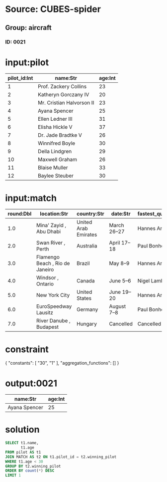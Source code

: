 # Source: CUBES-spider
## Group: aircraft
### ID: 0021

# input:pilot

| pilot_id:Int | name:Str | age:Int |
|---|---|---|
| 1 | Prof. Zackery Collins | 23 |
| 2 | Katheryn Gorczany IV | 20 |
| 3 | Mr. Cristian Halvorson II | 23 |
| 4 | Ayana Spencer | 25 |
| 5 | Ellen Ledner III | 31 |
| 6 | Elisha Hickle V | 37 |
| 7 | Dr. Jade Bradtke V | 26 |
| 8 | Winnifred Boyle | 30 |
| 9 | Della Lindgren | 29 |
| 10 | Maxwell Graham | 26 |
| 11 | Blaise Muller | 33 |
| 12 | Baylee Steuber | 30 |

# input:match

| round:Dbl | location:Str | country:Str | date:Str | fastest_qualifying:Str | winning_pilot:Str | winning_aircraft:Str |
|---|---|---|---|---|---|---|
| 1.0 | Mina' Zayid , Abu Dhabi | United Arab Emirates | March 26–27 | Hannes Arch | 1 | 1 |
| 2.0 | Swan River , Perth | Australia | April 17–18 | Paul Bonhomme | 4 | 1 |
| 3.0 | Flamengo Beach , Rio de Janeiro | Brazil | May 8–9 | Hannes Arch | 6 | 2 |
| 4.0 | Windsor , Ontario | Canada | June 5–6 | Nigel Lamb | 4 | 4 |
| 5.0 | New York City | United States | June 19–20 | Hannes Arch | 9 | 3 |
| 6.0 | EuroSpeedway Lausitz | Germany | August 7–8 | Paul Bonhomme | 2 | 4 |
| 7.0 | River Danube , Budapest | Hungary | Cancelled | Cancelled | 6 | 5 |

# constraint

{
  "constants": [
    "30",
    "1"
  ],
  "aggregation_functions": []
}

# output:0021

| name:Str | age:Int |
|---|---|
| Ayana Spencer | 25 |

# solution

```sql
SELECT t1.name,
       t1.age
FROM pilot AS t1
JOIN MATCH AS t2 ON t1.pilot_id = t2.winning_pilot
WHERE t1.age < 30
GROUP BY t2.winning_pilot
ORDER BY count(*) DESC
LIMIT 1
```
